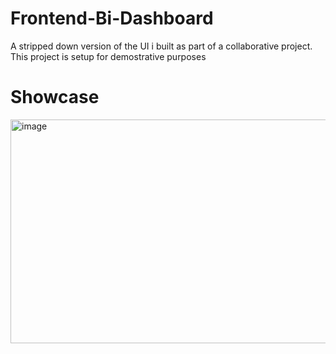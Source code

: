 # Frontend-Bi-Dashboard
A stripped down version of the UI i built as part of a collaborative project. This project is setup for demostrative purposes

# Showcase
<img width="608" height="358" alt="image" src="https://github.com/user-attachments/assets/0a78982e-a861-4c8e-a236-a27f1fad8555" />

